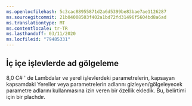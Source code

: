```yaml
---
ms.openlocfilehash: 5c3cac88955871d2a6d5399be83bae7ae1126287
ms.sourcegitcommit: 21b04008503f402a1bd72fd31496f5604bd8a6ad
ms.translationtype: MT
ms.contentlocale: tr-TR
ms.lasthandoff: 03/11/2020
ms.locfileid: "79485331"
---
```

## <a name="name-shadowing-in-nested-functions"></a>İç içe işlevlerde ad gölgeleme

8,0 C# ' de Lambdalar ve yerel işlevlerdeki parametrelerin, kapsayan kapsamdaki Yereller veya parametrelerin adlarını gizleyen/gölgeleyecek parametre adlarını kullanmasına izin veren bir özellik ekledik. Bu, belirtimi için bir plachdır.
